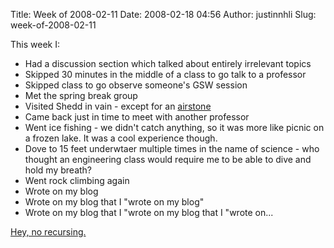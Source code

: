 Title: Week of 2008-02-11
Date: 2008-02-18 04:56
Author: justinnhli
Slug: week-of-2008-02-11

This week I:

-   Had a discussion section which talked about entirely irrelevant
    topics
-   Skipped 30 minutes in the middle of a class to go talk to a
    professor
-   Skipped class to go observe someone's GSW session
-   Met the spring break group
-   Visited Shedd in vain - except for an
    [airstone](http://en.wikipedia.org/wiki/Airstone)
-   Came back just in time to meet with another professor
-   Went ice fishing - we didn't catch anything, so it was more like
    picnic on a frozen lake. It was a cool experience though.
-   Dove to 15 feet underwtaer multiple times in the name of science -
    who thought an engineering class would require me to be able to dive
    and hold my breath?
-   Went rock climbing again
-   Wrote on my blog
-   Wrote on my blog that I "wrote on my blog"
-   Wrote on my blog that I "wrote on my blog that I "wrote on...

[Hey, no recursing.](http://xkcd.com/244/)

